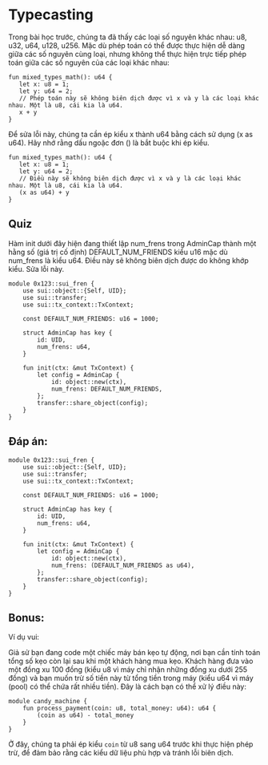 # Typecasting

Trong bài học trước, chúng ta đã thấy các loại số nguyên khác nhau: u8, u32, u64, u128, u256. Mặc dù phép toán có thể được thực hiện dễ dàng giữa các số nguyên cùng loại, nhưng không thể thực hiện trực tiếp phép toán giữa các số nguyên của các loại khác nhau:

```move
fun mixed_types_math(): u64 {
   let x: u8 = 1;
   let y: u64 = 2;
   // Phép toán này sẽ không biên dịch được vì x và y là các loại khác nhau. Một là u8, cái kia là u64.
   x + y
}
```

Để sửa lỗi này, chúng ta cần ép kiểu x thành u64 bằng cách sử dụng (x as u64). Hãy nhớ rằng dấu ngoặc đơn () là bắt buộc khi ép kiểu.

```move
fun mixed_types_math(): u64 {
   let x: u8 = 1;
   let y: u64 = 2;
   // Điều này sẽ không biên dịch được vì x và y là các loại khác nhau. Một là u8, cái kia là u64.
   (x as u64) + y
}
```

## Quiz
Hàm init dưới đây hiện đang thiết lập num_frens trong AdminCap thành một hằng số (giá trị cố định) DEFAULT_NUM_FRIENDS kiểu u16 mặc dù num_frens là kiểu u64. Điều này sẽ không biên dịch được do không khớp kiểu. Sửa lỗi này.

```move
module 0x123::sui_fren {
    use sui::object::{Self, UID};
    use sui::transfer;
    use sui::tx_context::TxContext;

    const DEFAULT_NUM_FRIENDS: u16 = 1000;

    struct AdminCap has key {
        id: UID,
        num_frens: u64,
    }
    
    fun init(ctx: &mut TxContext) {
        let config = AdminCap {
            id: object::new(ctx),
            num_frens: DEFAULT_NUM_FRIENDS,
        };
        transfer::share_object(config);
    }
}
```

## Đáp án:
```move
module 0x123::sui_fren {
    use sui::object::{Self, UID};
    use sui::transfer;
    use sui::tx_context::TxContext;

    const DEFAULT_NUM_FRIENDS: u16 = 1000;

    struct AdminCap has key {
        id: UID,
        num_frens: u64,
    }
    
    fun init(ctx: &mut TxContext) {
        let config = AdminCap {
            id: object::new(ctx),
            num_frens: (DEFAULT_NUM_FRIENDS as u64),
        };
        transfer::share_object(config);
    }
}
```

## Bonus:
Ví dụ vui: 

Giả sử bạn đang code một chiếc máy bán kẹo tự động, nơi bạn cần tính toán tổng số kẹo còn lại sau khi một khách hàng mua kẹo. Khách hàng đưa vào một đồng xu 100 đồng (kiểu u8 vì máy chỉ nhận những đồng xu dưới 255 đồng) và bạn muốn trừ số tiền này từ tổng tiền trong máy (kiểu u64 vì máy (pool) có thể chứa rất nhiều tiền). Đây là cách bạn có thể xử lý điều này:

```move
module candy_machine {
    fun process_payment(coin: u8, total_money: u64): u64 {
        (coin as u64) - total_money
    }
}

```

Ở đây, chúng ta phải ép kiểu `coin` từ u8 sang u64 trước khi thực hiện phép trừ, để đảm bảo rằng các kiểu dữ liệu phù hợp và tránh lỗi biên dịch.
